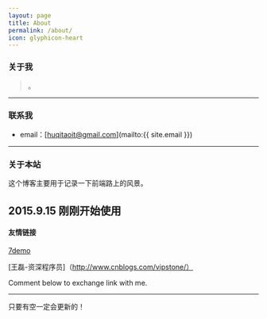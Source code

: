 ```yaml
---
layout: page
title: About
permalink: /about/
icon: glyphicon-heart
---
```


### 关于我

> 。   



---

### 联系我

* email：[huqitaoit@gmail.com](mailto:{{ site.email }})


---

### 关于本站   

这个博客主要用于记录一下前端路上的风景。

2015.9.15 刚刚开始使用
---

#### 友情链接

[7demo](http://7demo.github.io/)

[王磊-资深程序员]（http://www.cnblogs.com/vipstone/）

Comment below to exchange link with me.  

---

只要有空一定会更新的！